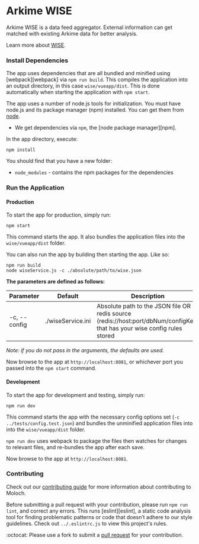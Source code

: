# Arkime WISE

Arkime WISE is a data feed aggregator. External information can get matched with existing Arkime data for better analysis.

Learn more about [WISE](https://arkime.com/wise).

### Install Dependencies

The app uses dependencies that are all bundled and minified using [webpack][webpack] via `npm run build`. This compiles the application into an output directory, in this case `wise/vueapp/dist`. This is done automatically when starting the application with `npm start`.

The app uses a number of node.js tools for initialization. You must have node.js and its package manager (npm) installed. You can get them from [node](http://nodejs.org/).

* We get dependencies via `npm`, the [node package manager][npm].

In the app directory, execute:

```
npm install
```

You should find that you have a new folder:

* `node_modules` - contains the npm packages for the dependencies


### Run the Application

#### Production

To start the app for production, simply run:
```
npm start
```
This command starts the app. It also bundles the application files into the `wise/vueapp/dist` folder.

You can also run the app by building then starting the app. Like so:
```
npm run build
node wiseService.js -c ./absolute/path/to/wise.json
```

**The parameters are defined as follows:**

| Parameter       | Default | Description |
| --------------- | ------- | ----------- |
| -c, --config    | ./wiseService.ini | Absolute path to the JSON file OR redis source (redis://host:port/dbNum/configKey) that has your wise config rules stored |


_Note: if you do not pass in the arguments, the defaults are used._

Now browse to the app at `http://localhost:8081`, or whichever port you passed into the `npm start` command.

#### Development

To start the app for development and testing, simply run:
```
npm run dev
```

This command starts the app with the necessary config options set (`-c ../tests/config.test.json`) and bundles the unminified application files into into the `wise/vueapp/dist` folder.

`npm run dev` uses webpack to package the files then watches for changes to relevant files, and re-bundles the app after each save.

Now browse to the app at `http://localhost:8081`.

### Contributing

Check out our [contributing guide](../CONTRIBUTING.md) for more information about contributing to Moloch.

Before submitting a pull request with your contribution, please run `npm run lint`, and correct any errors. This runs [eslint][eslint], a static code analysis tool for finding problematic patterns or code that doesn’t adhere to our style guidelines. Check out `../.eslintrc.js` to view this project's rules.

:octocat: Please use a fork to submit a [pull request](https://help.github.com/articles/creating-a-pull-request/) for your contribution.
